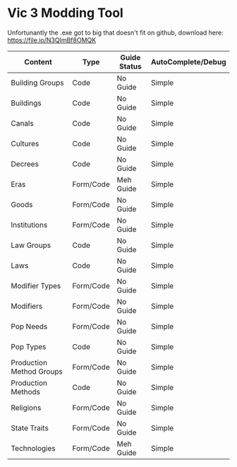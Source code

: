 # Vic 3 Modding Tool

Unfortunantly the .exe got to big that doesn't fit on github, download here: https://file.io/N3QImBf8OMQK




| Content  | Type | Guide Status | AutoComplete/Debug |
| ------------- | ------------- | ------------- |------------- |
| Building Groups  | Code  | No Guide  | Simple |
| Buildings  | Code  | No Guide  |Simple |
| Canals  | Code  | No Guide  |Simple |
| Cultures  | Code  | No Guide  |Simple |
| Decrees  | Code  | No Guide  |Simple |
| Eras  | Form/Code  | Meh Guide |Simple |
| Goods  | Form/Code  | No Guide  |Simple |
| Institutions  | Form/Code  | No Guide  |Simple |
| Law Groups  | Code  | No Guide  |Simple |
| Laws  | Code  | No Guide  |Simple |
| Modifier Types  | Form/Code  | No Guide  |Simple |
| Modifiers  | Form/Code  | No Guide  |Simple |
| Pop Needs  | Form/Code  | No Guide  |Simple |
| Pop Types  | Code  | No Guide  |Simple |
| Production Method Groups  | Form/Code  | No Guide  |Simple |
| Production Methods  | Code  | No Guide  |Simple |
| Religions  | Form/Code  | No Guide  |Simple |
| State Traits  | Form/Code  | No Guide  |Simple |
| Technologies  | Form/Code  | Meh Guide  |Simple |


